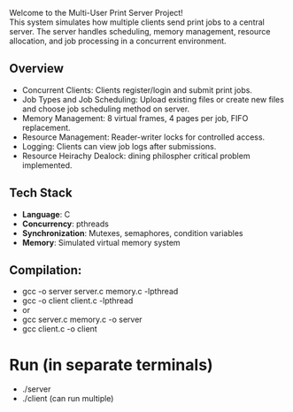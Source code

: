 Welcome to the Multi-User Print Server Project!   
This system simulates how multiple clients send print jobs to a central server. The server handles scheduling, memory management, resource allocation, and job processing in a concurrent environment.

## Overview
- Concurrent Clients: Clients register/login and submit print jobs.
- Job Types and Job Scheduling: Upload existing files or create new files and choose job scheduling method on server.
- Memory Management: 8 virtual frames, 4 pages per job, FIFO replacement.
- Resource Management: Reader-writer locks for controlled access.
- Logging: Clients can view job logs after submissions.
- Resource Heirachy Dealock: dining philospher critical problem implemented.

## Tech Stack
- **Language**: C
- **Concurrency**: pthreads
- **Synchronization**: Mutexes, semaphores, condition variables
- **Memory**: Simulated virtual memory system

## Compilation:
- gcc -o server server.c memory.c -lpthread
- gcc -o client client.c -lpthread
- or
- gcc server.c memory.c -o server
- gcc client.c -o client

# Run (in separate terminals)
- ./server 
- ./client (can run multiple)
